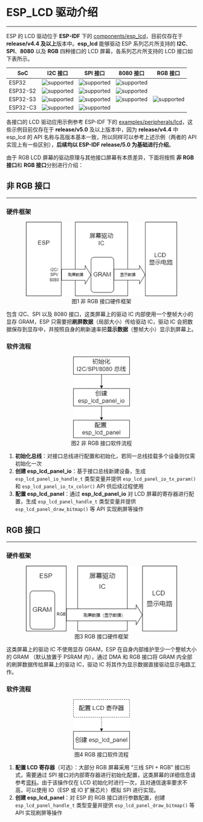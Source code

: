 # ESP_LCD 驱动介绍
***

ESP 的 LCD 驱动位于 **ESP-IDF** 下的 [components/esp_lcd](https://github.com/espressif/esp-idf/tree/master/components/esp_lcd)，目前仅存在于 **release/v4.4 及以上**版本中。**esp_lcd** 能够驱动 ESP 系列芯片所支持的 **I2C**、**SPI**、**8080** 以及 **RGB** 四种接口的 LCD 屏幕，各系列芯片所支持的 LCD 接口如下表所示。

|   SoC    |                          I2C 接口                           |                          SPI 接口                           |                          8080 接口                          |                          RGB 接口                           |
| -------- | ----------------------------------------------------------- | ----------------------------------------------------------- | ----------------------------------------------------------- | ----------------------------------------------------------- |
| ESP32    | ![supported](https://img.shields.io/badge/-Supported-green) | ![supported](https://img.shields.io/badge/-Supported-green) | ![supported](https://img.shields.io/badge/-Supported-green) |                                                             |
| ESP32-S2 | ![supported](https://img.shields.io/badge/-Supported-green) | ![supported](https://img.shields.io/badge/-Supported-green) | ![supported](https://img.shields.io/badge/-Supported-green) |                                                             |
| ESP32-S3 | ![supported](https://img.shields.io/badge/-Supported-green) | ![supported](https://img.shields.io/badge/-Supported-green) | ![supported](https://img.shields.io/badge/-Supported-green) | ![supported](https://img.shields.io/badge/-Supported-green) |
| ESP32-C3 | ![supported](https://img.shields.io/badge/-Supported-green) | ![supported](https://img.shields.io/badge/-Supported-green) |                                                             |                                                             |

各接口的 LCD 驱动应用示例参考 ESP-IDF 下的 [examples/peripherals/lcd](https://github.com/espressif/esp-idf/tree/master/examples/peripherals/lcd)，这些示例目前仅存在于 **release/v5.0** 及以上版本中，因为 **release/v4.4** 中 esp_lcd 的 API 名称与高版本基本一致，所以同样可以参考上述示例（两者的 API 实现上有一些区别），**后续均以 ESP-IDF release/5.0 为基础进行介绍**。

由于 RGB LCD 屏幕的驱动原理与其他接口屏幕有本质差异，下面将按照 **非 RGB 接口**和 **RGB 接口**分别进行介绍：

## 非 RGB 接口
***

### 硬件框架
<div align=center ><img src="./static/Non-RGB_hardware_flow.png" width=400/></div>
<div align=center>图1  非 RGB 接口硬件框架</div>

包含 I2C、SPI 以及 8080 接口，这类屏幕上的驱动 IC 内部使用一个整帧大小的显存 GRAM，ESP 只需要把**刷屏数据**（局部大小）传给驱动 IC，驱动 IC 会把数据保存到显存中，并按照自身的刷新速率把**显示数据**（整帧大小）显示到屏幕上。

### 软件流程

<div align=center ><img src="./static/Non-RGB_software_flow.png" width=150/></div>
<div align=center>图2  非 RGB 接口软件流程</div>

1. **初始化总线**：对接口总线进行配置和初始化，若同一总线挂载多个设备则仅需初始化一次
2. **创建 esp_lcd_panel_io**：基于接口总线新建设备，生成 `esp_lcd_panel_io_handle_t` 类型变量并提供 `esp_lcd_panel_io_tx_param()` 和 `esp_lcd_panel_io_tx_color()` API 供后续过程使用
3. **配置 esp_lcd_panel**：通过 **esp_lcd_panel_io** 对 LCD 屏幕的寄存器进行配置，生成 `esp_lcd_panel_handle_t` 类型变量并提供 `esp_lcd_panel_draw_bitmap()` 等 API 实现刷屏等操作

## RGB 接口
***

### 硬件框架

<div align=center ><img src="./static/RGB_hardware_flow.png" width=400/></div>
<div align=center>图3  RGB 接口硬件框架</div>

这类屏幕上的驱动 IC 不使用显存 GRAM，ESP 在自身内部维护至少一个整帧大小的 GRAM （默认放置于 PSRAM 内），通过 DMA 和 RGB 接口将 GRAM 内全部的刷屏数据传给屏幕上的驱动 IC，驱动 IC 将其作为显示数据直接驱动显示电路工作。

### 软件流程

<div align=center ><img src="./static/RGB_software_flow.png" width=150/></div>
<div align=center>图4  RGB 接口软件流程</div>

1. **配置 LCD 寄存器**（可选）：大部分 RGB 屏幕采用 “三线 SPI + RGB” 接口形式，需要通过 SPI 接口对内部寄存器进行初始化配置，这类屏幕的详细信息请参考[资料](https://focuslcds.com/3-wire-spi-parallel-rgb-interface-fan4213/)。由于该操作仅在 LCD 初始化时进行一次，且对通信速率要求不高，可以使用 IO（ESP 或 IO 扩展芯片）模拟 SPI 进行实现。
2. **创建 esp_lcd_panel**：对 ESP 的 RGB 接口进行参数配置，创建 `esp_lcd_panel_handle_t` 类型变量并提供 `esp_lcd_panel_draw_bitmap()` 等 API 实现刷屏等操作

